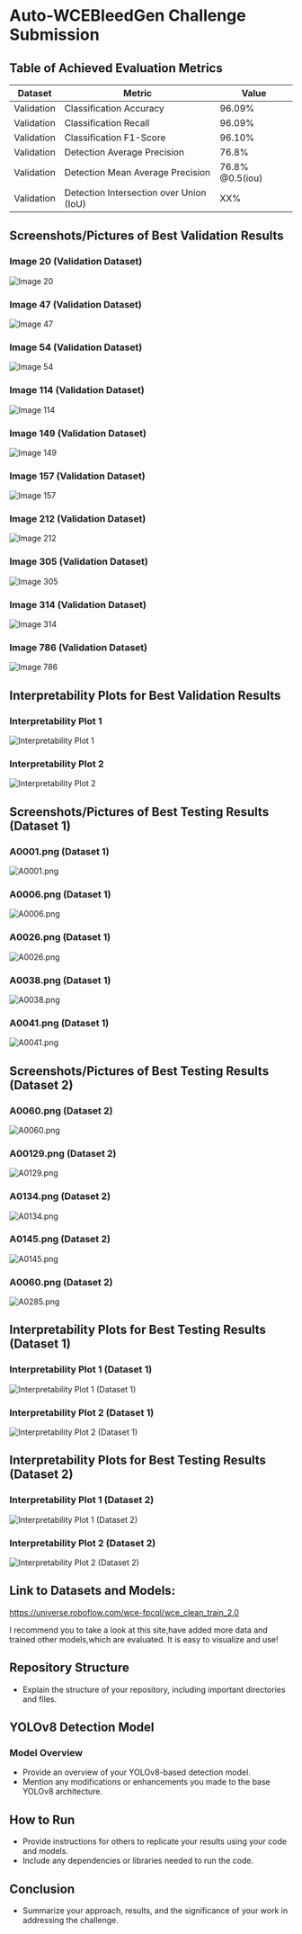 # Auto-WCEBleedGen Challenge Submission

## Table of Achieved Evaluation Metrics

| Dataset    | Metric                                  | Value           |
| ---------- | --------------------------------------- | --------------- |
| Validation | Classification Accuracy                 | 96.09%          |
| Validation | Classification Recall                   | 96.09%          |
| Validation | Classification F1-Score                 | 96.10%          |
| Validation | Detection Average Precision             | 76.8%           |
| Validation | Detection Mean Average Precision        | 76.8% @0.5(iou) |
| Validation | Detection Intersection over Union (IoU) | XX%             |

## Screenshots/Pictures of Best Validation Results

### Image 20 (Validation Dataset)

![Image 20](Detection_Predictions/validation/img-20-_png_jpg.rf.af18786f8de1f8982a0682bac1a8b529.jpg)

### Image 47 (Validation Dataset)

![Image 47](Detection_Predictions/validation/img-47-_png_jpg.rf.30b4e1998b43b09def5e6b834803c050.jpg)

### Image 54 (Validation Dataset)

![Image 54](Detection_Predictions/validation/img-54-_png_jpg.rf.61c88ed1508f277adf41ebd28a2b0bc1.jpg)

### Image 114 (Validation Dataset)

![Image 114](Detection_Predictions/validation/img-114-_png_jpg.rf.c546305f452ee31659ddcf4b8be6911f.jpg)

### Image 149 (Validation Dataset)

![Image 149](Detection_Predictions/validation/img-149-_png_jpg.rf.b4e7d488af5d4e43f57ad0bfce5961d0.jpg)

### Image 157 (Validation Dataset)

![Image 157](Detection_Predictions/validation/img-157-_png_jpg.rf.0fe24c07220a083cd41846b4fe5efb7d.jpg)

### Image 212 (Validation Dataset)

![Image 212](Detection_Predictions/validation/img-212-_png_jpg.rf.13173dbff86234bb7e94d731a9938626.jpg)

### Image 305 (Validation Dataset)

![Image 305](Detection_Predictions/validation/img-305-_png_jpg.rf.36d0534520f464d319826af3461a4320.jpg)

### Image 314 (Validation Dataset)

![Image 314](Detection_Predictions/validation/img-314-_png_jpg.rf.84a0cdeda1ee24e6c164d386166278d5.jpg)

### Image 786 (Validation Dataset)

![Image 786](Detection_Predictions/validation/img-786-_png_jpg.rf.f8f9590f1c5a553515c52cb2f6acd4b5.jpg)

## Interpretability Plots for Best Validation Results

### Interpretability Plot 1

![Interpretability Plot 1](path_to_plot_1.png)

### Interpretability Plot 2

![Interpretability Plot 2](path_to_plot_2.png)

## Screenshots/Pictures of Best Testing Results (Dataset 1)

### A0001.png (Dataset 1)

![A0001.png](Detection_Predictions/test_dataset_1/A0001.png)

### A0006.png (Dataset 1)

![A0006.png](Detection_Predictions/test_dataset_1/A0006.png)

### A0026.png (Dataset 1)

![A0026.png](Detection_Predictions/test_dataset_1/A0026.png)

### A0038.png (Dataset 1)

![A0038.png](Detection_Predictions/test_dataset_1/A0038.png)

### A0041.png (Dataset 1)

![A0041.png](Detection_Predictions/test_dataset_1/A0041.png)

<!-- Repeat the pattern for images 3-5 (Dataset 1) -->

## Screenshots/Pictures of Best Testing Results (Dataset 2)

### A0060.png (Dataset 2)

![A0060.png](Detection_Predictions/test_dataset_2/A0060.png)

### A00129.png (Dataset 2)

![A0129.png](Detection_Predictions/test_dataset_2/A0129.png)

### A0134.png (Dataset 2)

![A0134.png](Detection_Predictions/test_dataset_2/A0134.png)

### A0145.png (Dataset 2)

![A0145.png](Detection_Predictions/test_dataset_2/A0145.png)

### A0060.png (Dataset 2)

![A0285.png](Detection_Predictions/test_dataset_2/A0285.png)

## Interpretability Plots for Best Testing Results (Dataset 1)

### Interpretability Plot 1 (Dataset 1)

![Interpretability Plot 1 (Dataset 1)](path_to_plot_1_dataset1.png)

### Interpretability Plot 2 (Dataset 1)

![Interpretability Plot 2 (Dataset 1)](path_to_plot_2_dataset1.png)

<!-- Repeat the pattern for interpretability plots 3-5 (Dataset 1) -->

## Interpretability Plots for Best Testing Results (Dataset 2)

### Interpretability Plot 1 (Dataset 2)

![Interpretability Plot 1 (Dataset 2)](path_to_plot_1_dataset2.png)

### Interpretability Plot 2 (Dataset 2)

![Interpretability Plot 2 (Dataset 2)](path_to_plot_2_dataset2.png)

<!-- Repeat the pattern for interpretability plots 3-5 (Dataset 2) -->

## Link to Datasets and Models:

https://universe.roboflow.com/wce-fpcql/wce_clean_train_2.0

I recommend you to take a look at this site,have added more data and trained other models,which are evaluated. It is easy to visualize and use!

## Repository Structure

- Explain the structure of your repository, including important directories and files.

## YOLOv8 Detection Model

### Model Overview

- Provide an overview of your YOLOv8-based detection model.
- Mention any modifications or enhancements you made to the base YOLOv8 architecture.

## How to Run

- Provide instructions for others to replicate your results using your code and models.
- Include any dependencies or libraries needed to run the code.

## Conclusion

- Summarize your approach, results, and the significance of your work in addressing the challenge.
